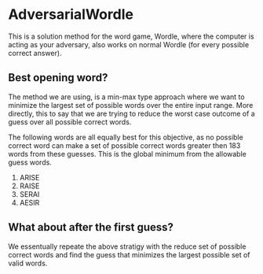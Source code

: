 # AdversarialWordle
This is a solution method for the word game, Wordle, where the computer is acting as your adversary, also works on normal Wordle (for every possible correct answer).


## Best opening word?

The method we are using, is a min-max type approach where we want to minimize the largest set of possible words over the entire input range. More directly, this to say that we are trying to reduce the worst case outcome of a guess over all possible correct words. 

The following words are all equally best for this objective, as no possible correct word can make a set of possible correct words greater then 183 words from these guesses. This is the global minimum from the allowable guess words.

1. ARISE
2. RAISE
3. SERAI
4. AESIR

## What about after the first guess?
We essentually repeate the above stratigy with the reduce set of possible correct words and find the guess that minimizes the largest possible set of valid words.
